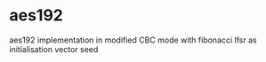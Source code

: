 # aes192
aes192 implementation in modified CBC mode with fibonacci lfsr as initialisation vector seed
